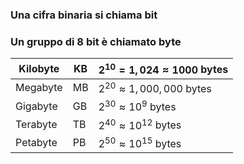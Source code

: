 <DefinitionBlock>

### Una cifra binaria si chiama <Alert strong>bit</Alert>


### Un gruppo di 8 bit è chiamato <Alert strong>byte</Alert>
</DefinitionBlock>

<VSpace space="4"/>


| Kilobyte | KB | $2^{10} = 1,024 \approx 1000$ bytes |
|----------|----|-------------------------------------|
| Megabyte | MB | $2^{20} \approx 1,000,000$ bytes |
| Gigabyte | GB | $2^{30} \approx 10^9$ bytes |
| Terabyte | TB | $2^{40} \approx 10^{12}$ bytes |
| Petabyte | PB | $2^{50} \approx 10^{15}$ bytes |
